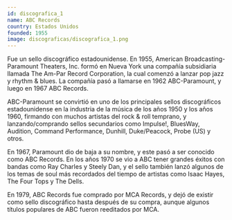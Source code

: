 ```yaml
---
id: discografica_1
name: ABC Records
country: Estados Unidos
founded: 1955
image: discograficas/discografica_1.png
---
```


Fue un sello discográfico estadounidense. En 1955, American Broadcasting-Paramount Theaters, Inc. formó en Nueva York una compañía subsidiaria llamada The Am-Par Record Corporation, la cual comenzó a lanzar pop jazz y rhythm & blues. La compañía pasó a llamarse en 1962 ABC-Paramount, y luego en 1967 ABC Records.

ABC-Paramount se convirtió en uno de los principales sellos discográficos estadounidense en la industria de la música de los años 1950 y los años 1960, firmando con muchos artistas del rock & roll temprano, y lanzando/comprando sellos secundarios como Impulse!, BluesWay, Audition, Command Performance, Dunhill, Duke/Peacock, Probe (US) y otros.

En 1967, Paramount dio de baja a su nombre, y este pasó a ser conocido como ABC Records. En los años 1970 se vio a ABC tener grandes éxitos con bandas como Ray Charles y Steely Dan, y el sello también lanzó algunos de los temas de soul más recordados del tiempo de artistas como Isaac Hayes, The Four Tops y The Dells.

En 1979, ABC Records fue comprado por MCA Records, y dejó de existir como sello discográfico hasta después de su compra, aunque algunos títulos populares de ABC fueron reeditados por MCA.